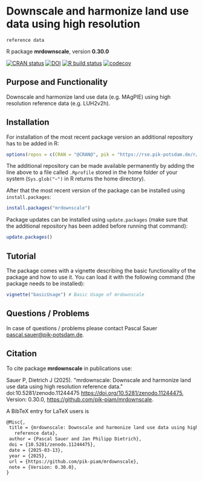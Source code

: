 # Downscale and harmonize land use data using high resolution
    reference data

R package **mrdownscale**, version **0.30.0**

[![CRAN status](https://www.r-pkg.org/badges/version/mrdownscale)](https://cran.r-project.org/package=mrdownscale) [![DOI](https://zenodo.org/badge/DOI/10.5281/zenodo.11244475.svg)](https://doi.org/10.5281/zenodo.11244475) [![R build status](https://github.com/pik-piam/mrdownscale/workflows/check/badge.svg)](https://github.com/pik-piam/mrdownscale/actions) [![codecov](https://codecov.io/gh/pik-piam/mrdownscale/branch/master/graph/badge.svg)](https://app.codecov.io/gh/pik-piam/mrdownscale) 

## Purpose and Functionality

Downscale and harmonize land use data (e.g. MAgPIE) using
    high resolution reference data (e.g. LUH2v2h).


## Installation

For installation of the most recent package version an additional repository has to be added in R:

```r
options(repos = c(CRAN = "@CRAN@", pik = "https://rse.pik-potsdam.de/r/packages"))
```
The additional repository can be made available permanently by adding the line above to a file called `.Rprofile` stored in the home folder of your system (`Sys.glob("~")` in R returns the home directory).

After that the most recent version of the package can be installed using `install.packages`:

```r 
install.packages("mrdownscale")
```

Package updates can be installed using `update.packages` (make sure that the additional repository has been added before running that command):

```r 
update.packages()
```

## Tutorial

The package comes with a vignette describing the basic functionality of the package and how to use it. You can load it with the following command (the package needs to be installed):

```r
vignette("basicUsage") # Basic Usage of mrdownscale
```

## Questions / Problems

In case of questions / problems please contact Pascal Sauer <pascal.sauer@pik-potsdam.de>.

## Citation

To cite package **mrdownscale** in publications use:

Sauer P, Dietrich J (2025). "mrdownscale: Downscale and harmonize land use data using high resolution reference data." doi:10.5281/zenodo.11244475 <https://doi.org/10.5281/zenodo.11244475>, Version: 0.30.0, <https://github.com/pik-piam/mrdownscale>.

A BibTeX entry for LaTeX users is

 ```latex
@Misc{,
  title = {mrdownscale: Downscale and harmonize land use data using high resolution
    reference data},
  author = {Pascal Sauer and Jan Philipp Dietrich},
  doi = {10.5281/zenodo.11244475},
  date = {2025-03-13},
  year = {2025},
  url = {https://github.com/pik-piam/mrdownscale},
  note = {Version: 0.30.0},
}
```

